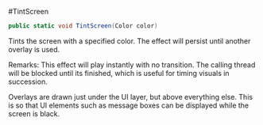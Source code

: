 #TintScreen
``` csharp
public static void TintScreen(Color color)
```

Tints the screen with a specified color. The effect will persist until another overlay is used.

Remarks:
This effect will play instantly with no transition. The calling thread will be blocked until its finished, which is useful for timing visuals in succession.

Overlays are drawn just under the UI layer, but above everything else. This is so that UI elements such as message boxes can be displayed while the screen is black.
